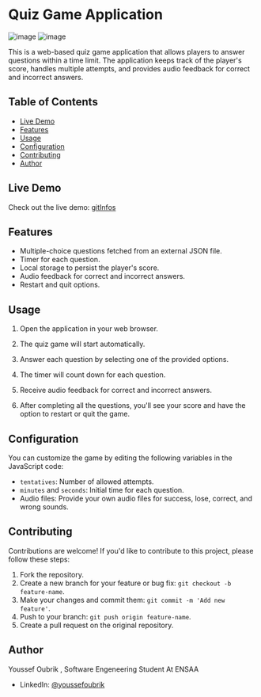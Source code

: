 # Quiz Game Application

![image](https://github.com/oubrikyoussef/quizApp/assets/133607377/e4454efc-3598-437e-8818-3ead2c48e55f)
![image](https://github.com/oubrikyoussef/quizApp/assets/133607377/6899a695-8ad7-4e69-8647-289d88a4230b)

This is a web-based quiz game application that allows players to answer questions within a time limit. The application keeps track of the player's score, handles multiple attempts, and provides audio feedback for correct and incorrect answers.

## Table of Contents

- [Live Demo](#live-demo)
- [Features](#features)
- [Usage](#usage)
- [Configuration](#configuration)
- [Contributing](#contributing)
- [Author](#author)

## Live Demo

Check out the live demo: [gitInfos](https://yo-quizapp.netlify.app/)

## Features

- Multiple-choice questions fetched from an external JSON file.
- Timer for each question.
- Local storage to persist the player's score.
- Audio feedback for correct and incorrect answers.
- Restart and quit options.


## Usage

1. Open the application in your web browser.

2. The quiz game will start automatically.

3. Answer each question by selecting one of the provided options.

4. The timer will count down for each question.

5. Receive audio feedback for correct and incorrect answers.

6. After completing all the questions, you'll see your score and have the option to restart or quit the game.

## Configuration

You can customize the game by editing the following variables in the JavaScript code:

- `tentatives`: Number of allowed attempts.
- `minutes` and `seconds`: Initial time for each question.
- Audio files: Provide your own audio files for success, lose, correct, and wrong sounds.

## Contributing

Contributions are welcome! If you'd like to contribute to this project, please follow these steps:

1. Fork the repository.
2. Create a new branch for your feature or bug fix: `git checkout -b feature-name`.
3. Make your changes and commit them: `git commit -m 'Add new feature'`.
4. Push to your branch: `git push origin feature-name`.
5. Create a pull request on the original repository.

## Author 
Youssef Oubrik , Software Engeneering Student At ENSAA 
- LinkedIn: [@youssefoubrik](https://www.linkedin.com/in/youssefoubrik/)

